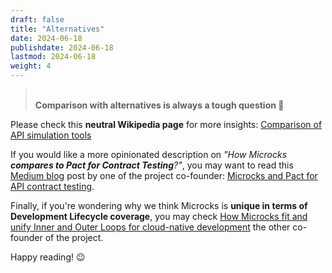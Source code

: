 ```yaml
---
draft: false
title: "Alternatives"
date: 2024-06-18
publishdate: 2024-06-18
lastmod: 2024-06-18
weight: 4
---
```


> <br/> <strong>Comparison with alternatives is always a tough question 🤔</strong>

Please check this **neutral Wikipedia page** for more insights:
[Comparison of API simulation tools](https://en.wikipedia.org/wiki/Comparison_of_API_simulation_tools)

If you would like a more opinionated description on _"How Microcks **compares to Pact for Contract Testing**?"_, you may want to read this [Medium blog](https://medium.com/@lbroudoux/) post by one of the project co-founder: [Microcks and Pact for API contract testing](https://medium.com/@lbroudoux/microcks-and-pact-for-api-contract-testing-3e0e7d4516ca).

Finally, if you're wondering why we think Microcks is **unique in terms of Development Lifecycle coverage**, you may check [How Microcks fit and unify Inner and Outer Loops for cloud-native development](https://www.linkedin.com/pulse/how-microcks-fit-unify-inner-outer-loops-cloud-native-kheddache/) the other co-founder of the project.

Happy reading! 😉